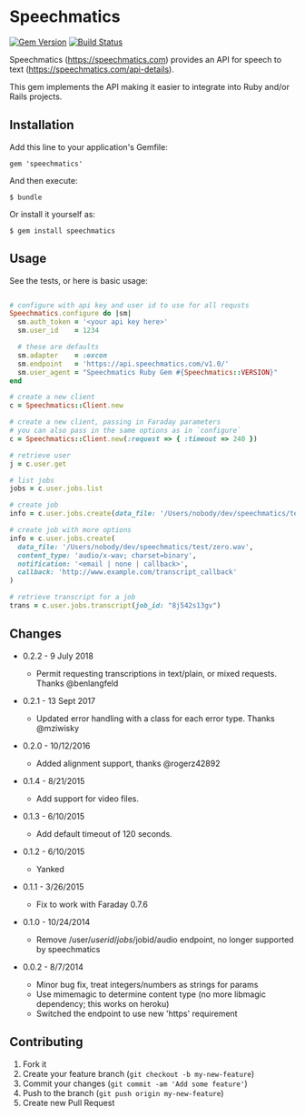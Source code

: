 # Speechmatics

[![Gem Version](https://badge.fury.io/rb/speechmatics.svg)](http://badge.fury.io/rb/speechmatics)
[![Build Status](https://travis-ci.org/PRX/speechmatics.svg?branch=master)](https://travis-ci.org/PRX/speechmatics)

Speechmatics (https://speechmatics.com) provides an API for speech to text (https://speechmatics.com/api-details).

This gem implements the API making it easier to integrate into Ruby and/or Rails projects.

## Installation

Add this line to your application's Gemfile:

    gem 'speechmatics'

And then execute:

    $ bundle

Or install it yourself as:

    $ gem install speechmatics

## Usage

See the tests, or here is basic usage:
```ruby

# configure with api key and user id to use for all requsts
Speechmatics.configure do |sm|
  sm.auth_token = '<your api key here>'
  sm.user_id    = 1234

  # these are defaults
  sm.adapter    = :excon
  sm.endpoint   = 'https://api.speechmatics.com/v1.0/'
  sm.user_agent = "Speechmatics Ruby Gem #{Speechmatics::VERSION}"
end

# create a new client
c = Speechmatics::Client.new

# create a new client, passing in Faraday parameters
# you can also pass in the same options as in `configure`
c = Speechmatics::Client.new(:request => { :timeout => 240 })

# retrieve user
j = c.user.get

# list jobs
jobs = c.user.jobs.list

# create job
info = c.user.jobs.create(data_file: '/Users/nobody/dev/speechmatics/test/zero.wav')

# create job with more options
info = c.user.jobs.create(
  data_file: '/Users/nobody/dev/speechmatics/test/zero.wav',
  content_type: 'audio/x-wav; charset=binary',
  notification: '<email | none | callback>',
  callback: 'http://www.example.com/transcript_callback'
)

# retrieve transcript for a job
trans = c.user.jobs.transcript(job_id: "8j542s13gv")

```

## Changes
* 0.2.2 - 9 July 2018
  - Permit requesting transcriptions in text/plain, or mixed requests. Thanks @benlangfeld

* 0.2.1 - 13 Sept 2017
  - Updated error handling with a class for each error type. Thanks @mziwisky

* 0.2.0 - 10/12/2016
  - Added alignment support, thanks @rogerz42892

* 0.1.4 - 8/21/2015
  - Add support for video files.

* 0.1.3 - 6/10/2015
  - Add default timeout of 120 seconds.

* 0.1.2 - 6/10/2015
  - Yanked

* 0.1.1 - 3/26/2015
  - Fix to work with Faraday 0.7.6

* 0.1.0 - 10/24/2014
  - Remove /user/$userid/jobs/$jobid/audio endpoint, no longer supported by speechmatics

* 0.0.2 - 8/7/2014
  - Minor bug fix, treat integers/numbers as strings for params
  - Use mimemagic to determine content type (no more libmagic dependency; this works on heroku)
  - Switched the endpoint to use new 'https' requirement

## Contributing

1. Fork it
2. Create your feature branch (`git checkout -b my-new-feature`)
3. Commit your changes (`git commit -am 'Add some feature'`)
4. Push to the branch (`git push origin my-new-feature`)
5. Create new Pull Request
